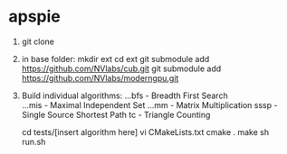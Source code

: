 apspie
======

1. git clone
2. in base folder:
     mkdir ext
     cd ext
     git submodule add https://github.com/NVlabs/cub.git
     git submodule add https://github.com/NVlabs/moderngpu.git
3. Build individual algorithms:
...bfs - Breadth First Search  
...mis - Maximal Independent Set
...mm - Matrix Multiplication
   sssp - Single Source Shortest Path
   tc - Triangle Counting

   cd tests/[insert algorithm here]
   vi CMakeLists.txt
   cmake .
   make
   sh run.sh
